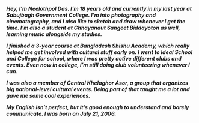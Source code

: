 _**Hey, I’m Neelothpol Das. I’m 18 years old and currently in my last year at Sabujbagh Government College. I’m into photography and cinematography, and I also like to sketch and draw whenever I get the time. I’m also a student at Chhayanaut Sangeet Biddayoton as well, learning music alongside my studies.**_

_**I finished a 3-year course at Bangladesh Shishu Academy, which really helped me get involved with cultural stuff early on. I went to Ideal School and College for school, where I was pretty active different clubs and events. Even now in college, I’m still doing club volunteering whenever I can.**_

_**I was also a member of Central Khelaghor Asor, a group that organizes big national-level cultural events. Being part of that taught me a lot and gave me some cool experiences.**_

_**My English isn’t perfect, but it’s good enough to understand and barely communicate. I was born on July 21, 2006.**_

